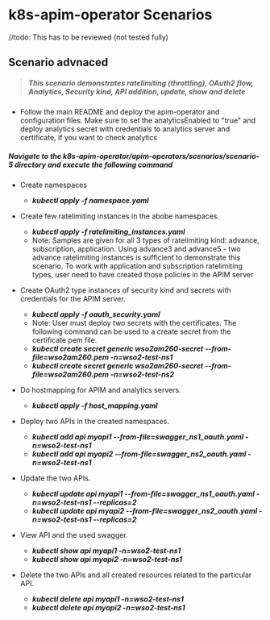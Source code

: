 # k8s-apim-operator Scenarios

//todo: This has to be reviewed (not tested fully)

## Scenario advnaced

> ##### This scenario demonstrates ratelimiting (throttling), OAuth2 flow, Analytics, Security kind, API addition, update, show and delete

- Follow the main README and deploy the apim-operator and configuration files. Make sure to set the analyticsEnabled to "true" and deploy analytics secret with credentials to analytics server and certificate, if you want to check analytics
 
##### Navigate to the k8s-apim-operator/apim-operators/scenarios/scenario-5 directory and execute the following command

- Create namespaces <br /> 
    - ***kubectl apply -f namespace.yaml***

- Create few ratelimiting instances in the abobe namespaces. <br /> 
    - ***kubectl apply -f ratelimiting_instances.yaml***
    - Note: Samples are given for all 3 types of ratelimiting kind: advance, subscription, application. Using advance3 and advance5 - two advance ratelimiting instances is sufficient to demonstrate this scenario. To work with application and subscription ratelimiting types, user need to have created those policies in the APIM server

- Create OAuth2 type instances of security kind and secrets with credentials for the APIM server. <br />
    - ***kubectl apply -f oauth_security.yaml***
    - Note: User must deploy two secrets with the certificates. The following command can be used to a create secret from the certificate pem file.
    - ***kubectl create secret generic wso2am260-secret --from-file=wso2am260.pem -n=wso2-test-ns1***
    - ***kubectl create secret generic wso2am260-secret --from-file=wso2am260.pem -n=wso2-test-ns2***

- Do hostmapping for APIM and analytics servers.  <br />
    - ***kubectl apply -f host_mapping.yaml***

- Deploy two APIs in the created namespaces.  <br />
    - ***kubectl add api myapi1 --from-file=swagger_ns1_oauth.yaml -n=wso2-test-ns1***
    - ***kubectl add api myapi2 --from-file=swagger_ns2_oauth.yaml -n=wso2-test-ns1***

- Update the two APIs.  <br />
    - ***kubectl update api myapi1 --from-file=swagger_ns1_oauth.yaml -n=wso2-test-ns1 --replicas=2***
    - ***kubectl update api myapi2 --from-file=swagger_ns2_oauth.yaml -n=wso2-test-ns1 --replicas=2***

- View API and the used swagger.  <br />
    - ***kubectl show api myapi1 -n=wso2-test-ns1***
    - ***kubectl show api myapi2 -n=wso2-test-ns1***

- Delete the two APIs and all created resources related to the particular API.  <br />
    - ***kubectl delete api myapi1 -n=wso2-test-ns1***
    - ***kubectl delete api myapi2 -n=wso2-test-ns1***